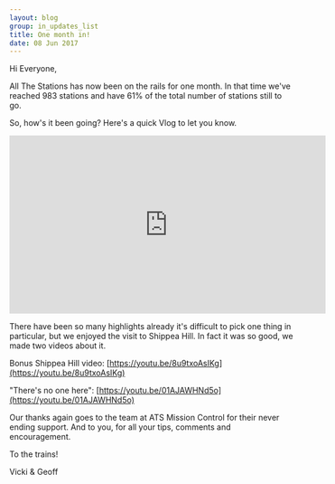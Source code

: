 ```yaml
---
layout: blog
group: in_updates_list
title: One month in!
date: 08 Jun 2017
---
```

Hi Everyone,

All The Stations has now been on the rails for one month. In that time we've reached 983 stations and have 61% of the total number of stations still to go.

So, how's it been going? Here's a quick Vlog to let you know.

<iframe width="560" height="315" src="https://www.youtube.com/embed/t6S5ZoPdGG4" frameborder="0" allowfullscreen></iframe>

There have been so many highlights already it's difficult to pick one thing in particular, but we enjoyed the visit to Shippea Hill. In fact it was so good, we made two videos about it.

Bonus Shippea Hill video: [https://youtu.be/8u9txoAsIKg](https://youtu.be/8u9txoAsIKg)

"There's no one here": [https://youtu.be/01AJAWHNd5o](https://youtu.be/01AJAWHNd5o)

Our thanks again goes to the team at ATS Mission Control for their never ending support. And to you, for all your tips, comments and encouragement.

To the trains!

Vicki & Geoff
